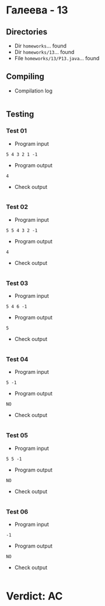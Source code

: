 # Галеева - 13
## Directories
- Dir `homeworks`... found
- Dir `homeworks/13`... found
- File `homeworks/13/P13.java`... found
## Compiling
- Compilation log
```

```
## Testing
### Test 01
- Program input
```
5 4 3 2 1 -1

```
- Program output
```
4
```
- Check output
```

```
### Test 02
- Program input
```
5 5 4 3 2 -1

```
- Program output
```
4
```
- Check output
```

```
### Test 03
- Program input
```
5 4 6 -1

```
- Program output
```
5
```
- Check output
```

```
### Test 04
- Program input
```
5 -1

```
- Program output
```
NO
```
- Check output
```

```
### Test 05
- Program input
```
5 5 -1

```
- Program output
```
NO
```
- Check output
```

```
### Test 06
- Program input
```
-1

```
- Program output
```
NO
```
- Check output
```

```
# Verdict: AC
